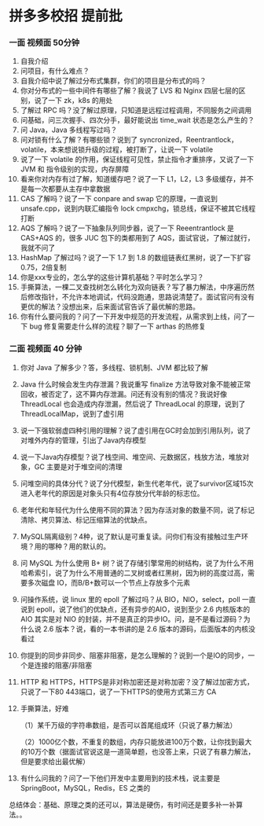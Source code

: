# 拼多多校招 提前批

### 一面 视频面 50分钟

1. 自我介绍
2. 问项目，有什么难点？
3. 自我介绍中说了解过分布式集群，你们的项目是分布式的吗？
4. 你对分布式的一些中间件有哪些了解？我说了 LVS 和 Nginx 四层七层的区别，说了一下 zk，k8s 的用处
5. 了解过 RPC 吗？没了解过原理，只知道是远程过程调用，不同服务之间调用
6. 问基础，问三次握手、四次分手，最好能说出 time_wait 状态是怎么产生的？
7. 问 Java，Java 多线程写过吗？
8. 问对锁有什么了解？有哪些锁？说到了 syncronized，Reentrantlock，volatile，本来想说锁升级的过程，被打断了，让说一下 volatile
9. 说了一下 volatile 的作用，保证线程可见性，禁止指令才重排序，又说了一下 JVM 和 指令级别的实现，内存屏障
10. 看来你对内存有过了解，知道缓存吧？说了一下 L1，L2，L3 多级缓存，并不是每一次都要从主存中拿数据
11. CAS 了解吗？说了一下 conpare and swap 它的原理，一直说到  unsafe.cpp，说到内联汇编指令 lock cmpxchg，锁总线，保证不被其它线程打断
12. AQS 了解吗？说了一下抽象队列同步器，说了一下 Reeentrantlock 是 CAS+AQS 的，很多 JUC 包下的类都用到了 AQS，面试官说，了解过就行，我就不问了
13. HashMap 了解过吗？说了一下 1.7 到 1.8 的数组链表红黑树，说了一下扩容 0.75，2倍复制
14. 你是xxx专业的，怎么学的这些计算机基础？平时怎么学习？
15. 手撕算法，一棵二叉查找树怎么转化为双向链表？写了暴力解法，中序遍历然后修改指针，不允许本地调试，代码没跑通，思路说清楚了。面试官问有没有更优的解法？没想出来，后来面试官告诉了最优解的思路。
16. 你有什么要问我的？问了一下开发中规范的开发流程，从需求到上线，问了一下 bug 修复需要走什么样的流程？聊了一下 arthas 的热修复





### 二面 视频面 40 分钟

1. 你对 Java 了解多少？答，多线程、锁机制、JVM 都比较了解

2. Java 什么时候会发生内存泄漏？我说重写 finalize 方法导致对象不能被正常回收，被否定了，这不算内存泄漏。问还有没有别的情况？我说好像 ThreadLocal 也会造成内存泄漏，然后说了 ThreadLocal 的原理，说到了 ThreadLocalMap，说到了虚引用

3. 说一下强软弱虚四种引用的理解？说了虚引用在GC时会加到引用队列，说了对堆外内存的管理，引出了Java内存模型

4. 说一下Java内存模型？说了栈空间、堆空间、元数据区，栈放方法，堆放对象，GC 主要是对于堆空间的清理

5. 问堆空间的具体分代？说了分代模型，新生代老年代，说了survivor区域15次进入老年代的原因是对象头只有4位存放分代年龄的标志位。

6. 老年代和年轻代为什么使用不同的算法？因为存活对象的数量不同，说了标记清除、拷贝算法、标记压缩算法的优缺点。

7. MySQL隔离级别？4种，说了默认是可重复读。问你们有没有接触过生产环境？用的哪种？用的默认的。

8. 问 MySQL 为什么使用 B+ 树？说了存储引擎常用的树结构，说了为什么不用哈希索引，说了为什么不用普通的二叉树或者红黑树，因为树的高度过高，需要多次磁盘 IO，而B/B+数可以一个节点上存放多个元素

9. 问操作系统，说 linux 里的 epoll 了解过吗？从 BIO，NIO，select，poll 一直说到 epoll，说了他们的优缺点，还有异步的AIO，说到至少 2.6 内核版本的 AIO 其实是对 NIO 的封装，并不是真正的异步IO。问，是不是看过源码？为什么说 2.6 版本？说，看的一本书讲的是 2.6 版本的源码，后面版本的内核没看过

10. 你提到的同步非同步、阻塞非阻塞，是怎么理解的？说到一个是IO的同步，一个是连接的阻塞/非阻塞

11. HTTP 和 HTTPS，HTTPS是非对称加密还是对称加密？没了解过加密方式，只说了一下80 443端口，说了一下HTTPS的使用方式第三方 CA 

12. 手撕算法，好难

    （1）某千万级的字符串数组，是否可以首尾组成环（只说了暴力解法）

    （2）1000亿个数，不重复的数组，内存只能放进100万个数，让你找到最大的10万个数（据面试官说这是一道简单题，也没答上来，只说了有暴力解法，但是要求给出最优解）

13. 有什么问我的？问了一下他们开发中主要用到的技术栈，说主要是 SpringBoot，MySQL，Redis，ES 之类的



总结体会：基础、原理之类的还可以，算法是硬伤，有时间还是要多补一补算法。。
